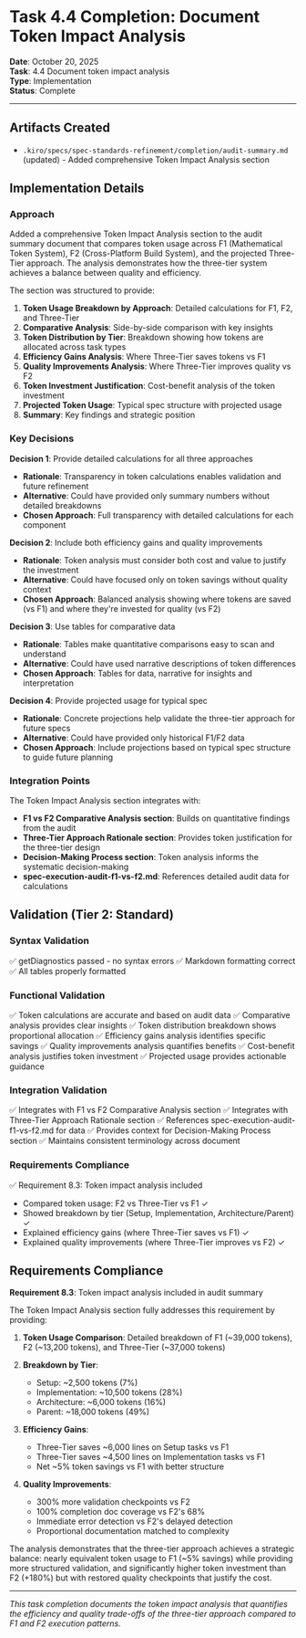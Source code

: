 # Task 4.4 Completion: Document Token Impact Analysis

**Date**: October 20, 2025  
**Task**: 4.4 Document token impact analysis  
**Type**: Implementation  
**Status**: Complete

---

## Artifacts Created

- `.kiro/specs/spec-standards-refinement/completion/audit-summary.md` (updated) - Added comprehensive Token Impact Analysis section

## Implementation Details

### Approach

Added a comprehensive Token Impact Analysis section to the audit summary document that compares token usage across F1 (Mathematical Token System), F2 (Cross-Platform Build System), and the projected Three-Tier approach. The analysis demonstrates how the three-tier system achieves a balance between quality and efficiency.

The section was structured to provide:
1. **Token Usage Breakdown by Approach**: Detailed calculations for F1, F2, and Three-Tier
2. **Comparative Analysis**: Side-by-side comparison with key insights
3. **Token Distribution by Tier**: Breakdown showing how tokens are allocated across task types
4. **Efficiency Gains Analysis**: Where Three-Tier saves tokens vs F1
5. **Quality Improvements Analysis**: Where Three-Tier improves quality vs F2
6. **Token Investment Justification**: Cost-benefit analysis of the token investment
7. **Projected Token Usage**: Typical spec structure with projected usage
8. **Summary**: Key findings and strategic position

### Key Decisions

**Decision 1**: Provide detailed calculations for all three approaches
- **Rationale**: Transparency in token calculations enables validation and future refinement
- **Alternative**: Could have provided only summary numbers without detailed breakdowns
- **Chosen Approach**: Full transparency with detailed calculations for each component

**Decision 2**: Include both efficiency gains and quality improvements
- **Rationale**: Token analysis must consider both cost and value to justify the investment
- **Alternative**: Could have focused only on token savings without quality context
- **Chosen Approach**: Balanced analysis showing where tokens are saved (vs F1) and where they're invested for quality (vs F2)

**Decision 3**: Use tables for comparative data
- **Rationale**: Tables make quantitative comparisons easy to scan and understand
- **Alternative**: Could have used narrative descriptions of token differences
- **Chosen Approach**: Tables for data, narrative for insights and interpretation

**Decision 4**: Provide projected usage for typical spec
- **Rationale**: Concrete projections help validate the three-tier approach for future specs
- **Alternative**: Could have provided only historical F1/F2 data
- **Chosen Approach**: Include projections based on typical spec structure to guide future planning

### Integration Points

The Token Impact Analysis section integrates with:
- **F1 vs F2 Comparative Analysis section**: Builds on quantitative findings from the audit
- **Three-Tier Approach Rationale section**: Provides token justification for the three-tier design
- **Decision-Making Process section**: Token analysis informs the systematic decision-making
- **spec-execution-audit-f1-vs-f2.md**: References detailed audit data for calculations

## Validation (Tier 2: Standard)

### Syntax Validation
✅ getDiagnostics passed - no syntax errors
✅ Markdown formatting correct
✅ All tables properly formatted

### Functional Validation
✅ Token calculations are accurate and based on audit data
✅ Comparative analysis provides clear insights
✅ Token distribution breakdown shows proportional allocation
✅ Efficiency gains analysis identifies specific savings
✅ Quality improvements analysis quantifies benefits
✅ Cost-benefit analysis justifies token investment
✅ Projected usage provides actionable guidance

### Integration Validation
✅ Integrates with F1 vs F2 Comparative Analysis section
✅ Integrates with Three-Tier Approach Rationale section
✅ References spec-execution-audit-f1-vs-f2.md for data
✅ Provides context for Decision-Making Process section
✅ Maintains consistent terminology across document

### Requirements Compliance
✅ Requirement 8.3: Token impact analysis included
  - Compared token usage: F2 vs Three-Tier vs F1 ✓
  - Showed breakdown by tier (Setup, Implementation, Architecture/Parent) ✓
  - Explained efficiency gains (where Three-Tier saves vs F1) ✓
  - Explained quality improvements (where Three-Tier improves vs F2) ✓

## Requirements Compliance

**Requirement 8.3**: Token impact analysis included in audit summary

The Token Impact Analysis section fully addresses this requirement by providing:

1. **Token Usage Comparison**: Detailed breakdown of F1 (~39,000 tokens), F2 (~13,200 tokens), and Three-Tier (~37,000 tokens)

2. **Breakdown by Tier**: 
   - Setup: ~2,500 tokens (7%)
   - Implementation: ~10,500 tokens (28%)
   - Architecture: ~6,000 tokens (16%)
   - Parent: ~18,000 tokens (49%)

3. **Efficiency Gains**: 
   - Three-Tier saves ~6,000 lines on Setup tasks vs F1
   - Three-Tier saves ~4,500 lines on Implementation tasks vs F1
   - Net ~5% token savings vs F1 with better structure

4. **Quality Improvements**:
   - 300% more validation checkpoints vs F2
   - 100% completion doc coverage vs F2's 68%
   - Immediate error detection vs F2's delayed detection
   - Proportional documentation matched to complexity

The analysis demonstrates that the three-tier approach achieves a strategic balance: nearly equivalent token usage to F1 (~5% savings) while providing more structured validation, and significantly higher token investment than F2 (+180%) but with restored quality checkpoints that justify the cost.

---

*This task completion documents the token impact analysis that quantifies the efficiency and quality trade-offs of the three-tier approach compared to F1 and F2 execution patterns.*
